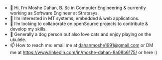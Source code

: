 - 👋 Hi, I’m Moshe Dahan, B. Sc in Computer Engineering & currently working as Software Engineer at Stratasys.
- 👀 I’m interested in MT systems, embedded & web applications. 
- 💞️ I’m looking to collaborate on openSource projects to contribute & develop my skills.
- 💖 Generally a dog person but also love cats and enjoy playing on the ukulele.
- 📫 How to reach me:
      email me at dahanmoshe1991@gmail.com or DM me at https://www.linkedin.com/in/moshe-dahan-8a08b6175/ or here :)

<!---
dahanmoshe1991/dahanmoshe1991 is a ✨ special ✨ repository because its `README.md` (this file) appears on your GitHub profile.
You can click the Preview link to take a look at your changes.
--->

